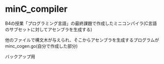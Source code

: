 # minC_compiler
B4の授業「プログラミング言語」の最終課題で作成したミニコンパイラ(C言語のサブセットに対してアセンブラを生成する)

他のファイルで構文木が与えられ、そこからアセンブラを生成するプログラムがminc_cogen.go(自分で作成した部分)

バックアップ用
